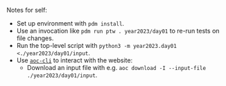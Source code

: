 Notes for self:

- Set up environment with `pdm install`.
- Use an invocation like `pdm run ptw . year2023/day01` to re-run tests on file changes.
- Run the top-level script with `python3 -m year2023.day01 <./year2023/day01/input`.
- Use [`aoc-cli`](https://docs.rs/crate/aoc-cli/latest) to interact with the website:
  - Download an input file with e.g. `aoc download -I --input-file ./year2023/day01/input`.